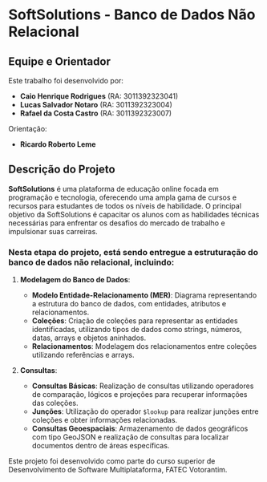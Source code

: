 # SoftSolutions - Banco de Dados Não Relacional

## Equipe e Orientador
Este trabalho foi desenvolvido por:
- **Caio Henrique Rodrigues** (RA: 3011392323041)
- **Lucas Salvador Notaro** (RA: 3011392323004)
- **Rafael da Costa Castro** (RA: 3011392323007)

Orientação:
- **Ricardo Roberto Leme**

## Descrição do Projeto
**SoftSolutions** é uma plataforma de educação online focada em programação e tecnologia, oferecendo uma ampla gama de cursos e recursos para estudantes de todos os níveis de habilidade. O principal objetivo da SoftSolutions é capacitar os alunos com as habilidades técnicas necessárias para enfrentar os desafios do mercado de trabalho e impulsionar suas carreiras.

### Nesta etapa do projeto, está sendo entregue a estruturação do banco de dados não relacional, incluindo:

1. **Modelagem do Banco de Dados**:
   - **Modelo Entidade-Relacionamento (MER)**: Diagrama representando a estrutura do banco de dados, com entidades, atributos e relacionamentos.
   - **Coleções**: Criação de coleções para representar as entidades identificadas, utilizando tipos de dados como strings, números, datas, arrays e objetos aninhados.
   - **Relacionamentos**: Modelagem dos relacionamentos entre coleções utilizando referências e arrays.

2. **Consultas**:
   - **Consultas Básicas**: Realização de consultas utilizando operadores de comparação, lógicos e projeções para recuperar informações das coleções.
   - **Junções**: Utilização do operador `$lookup` para realizar junções entre coleções e obter informações relacionadas.
   - **Consultas Geoespaciais**: Armazenamento de dados geográficos com tipo GeoJSON e realização de consultas para localizar documentos dentro de áreas específicas.



Este projeto foi desenvolvido como parte do curso superior de Desenvolvimento de Software Multiplataforma, FATEC Votorantim.